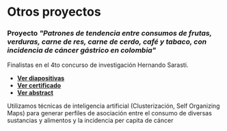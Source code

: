 # Otros proyectos

### Proyecto *"Patrones de tendencia entre consumos de frutas, verduras, carne de res, carne de cerdo, café y tabaco, con incidencia de cáncer gástrico en colombia"*

Finalistas en el 4to concurso de investigación Hernando Sarasti. 

* **[Ver diapositivas](https://github.com/nietodaniel/repo/blob/main/presentacion%20(1).pdf)**
* **[Ver certificado](https://github.com/nietodaniel/repo/blob/main/PROYECTO%20535%20CERTIFICACION.pdf)**
* **[Ver abstract](https://github.com/nietodaniel/repo/blob/main/Resumen.pdf)**

Utilizamos técnicas de inteligencia artificial (Clusterización, Self Organizing Maps) para generar perfiles de asociación entre el consumo de diversas sustancias y alimentos y la incidencia per capita de cáncer
